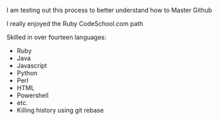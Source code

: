 I am testing out this process to better understand how to Master Github

I really enjoyed the Ruby CodeSchool.com path

Skilled in over fourteen languages:
* Ruby
* Java
* Javascript
* Python
* Perl
* HTML
* Powershell
* etc.
* Killing history using git rebase
